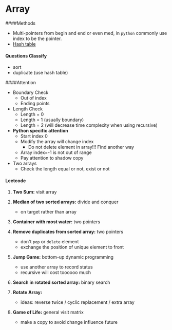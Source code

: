 # Array

####Methods

* Multi-pointers from begin and end or even med, in `python` commonly use index to be the pointer.
* [Hash table](Interview/hash.md)

#### Questions Classify

- sort
- duplicate (use hash table)

####Attention

- Boundary Check
  - Out of index
  - Ending points
- Length Check
  - Length = 0
  - Length = 1 (usually boundary)
  - Length = 2 (will decrease time complexity when using recursive)
- **Python specific attention**
  - Start index 0
  - Modify the array will change index
    - Do not delete element in array!!! Find another way
  - Array index=-1 is not out of range
  - Pay attention to shadow copy
- Two arrays
  - Check the length equal or not, exist or not

#### Leetcode

1. **Two Sum:** visit array

4. **Median of two sorted arrays:** divide and conquer
   * on target rather than array

11. **Container with most water:** two pointers

26. **Remove duplicates from sorted array:** two pointers
    * don't `pop` or `delete` element
    * exchange the position of unique element to front

55. **Jump Game:** bottom-up dynamic programming
    * use another array to record status
    * recursive will cost toooooo much

81. **Search in rotated sorted array:** binary search

189. **Rotate Array:** 
     * ideas: reverse twice / cyclic replacement / extra array

289. **Game of Life:** general visit matrix
     * make a copy to avoid change influence future